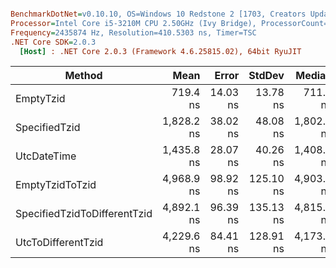 ``` ini

BenchmarkDotNet=v0.10.10, OS=Windows 10 Redstone 2 [1703, Creators Update] (10.0.15063.726)
Processor=Intel Core i5-3210M CPU 2.50GHz (Ivy Bridge), ProcessorCount=4
Frequency=2435874 Hz, Resolution=410.5303 ns, Timer=TSC
.NET Core SDK=2.0.3
  [Host] : .NET Core 2.0.3 (Framework 4.6.25815.02), 64bit RyuJIT


```
|                       Method |       Mean |    Error |    StdDev |     Median |
|----------------------------- |-----------:|---------:|----------:|-----------:|
|                    EmptyTzid |   719.4 ns | 14.03 ns |  13.78 ns |   711.3 ns |
|                SpecifiedTzid | 1,828.2 ns | 38.02 ns |  48.08 ns | 1,802.2 ns |
|                  UtcDateTime | 1,435.8 ns | 28.07 ns |  40.26 ns | 1,408.9 ns |
|              EmptyTzidToTzid | 4,968.9 ns | 98.92 ns | 125.10 ns | 4,903.4 ns |
| SpecifiedTzidToDifferentTzid | 4,892.1 ns | 96.39 ns | 135.13 ns | 4,815.4 ns |
|           UtcToDifferentTzid | 4,229.6 ns | 84.41 ns | 128.91 ns | 4,173.1 ns |
